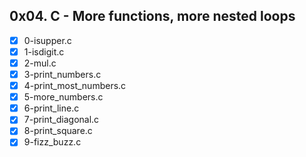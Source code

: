 ## 0x04. C - More functions, more nested loops
- [x] 0-isupper.c
- [x] 1-isdigit.c
- [x] 2-mul.c
- [x] 3-print_numbers.c
- [x] 4-print_most_numbers.c
- [x] 5-more_numbers.c
- [x] 6-print_line.c
- [x] 7-print_diagonal.c
- [x] 8-print_square.c
- [x] 9-fizz_buzz.c
